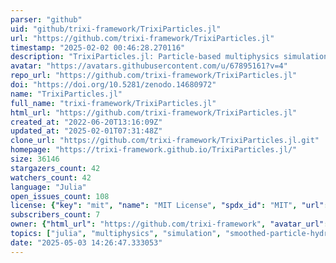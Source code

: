 ```yaml
---
parser: "github"
uid: "github/trixi-framework/TrixiParticles.jl"
url: "https://github.com/trixi-framework/TrixiParticles.jl"
timestamp: "2025-02-02 00:46:28.270116"
description: "TrixiParticles.jl: Particle-based multiphysics simulations in Julia"
avatar: "https://avatars.githubusercontent.com/u/67895161?v=4"
repo_url: "https://github.com/trixi-framework/TrixiParticles.jl"
doi: "https://doi.org/10.5281/zenodo.14680972"
name: "TrixiParticles.jl"
full_name: "trixi-framework/TrixiParticles.jl"
html_url: "https://github.com/trixi-framework/TrixiParticles.jl"
created_at: "2022-06-20T13:16:09Z"
updated_at: "2025-02-01T07:31:48Z"
clone_url: "https://github.com/trixi-framework/TrixiParticles.jl.git"
homepage: "https://trixi-framework.github.io/TrixiParticles.jl/"
size: 36146
stargazers_count: 42
watchers_count: 42
language: "Julia"
open_issues_count: 108
license: {"key": "mit", "name": "MIT License", "spdx_id": "MIT", "url": "https://api.github.com/licenses/mit", "node_id": "MDc6TGljZW5zZTEz"}
subscribers_count: 7
owner: {"html_url": "https://github.com/trixi-framework", "avatar_url": "https://avatars.githubusercontent.com/u/67895161?v=4", "login": "trixi-framework", "type": "Organization"}
topics: ["julia", "multiphysics", "simulation", "smoothed-particle-hydrodynamics"]
date: "2025-05-03 14:26:47.333053"
---
```

